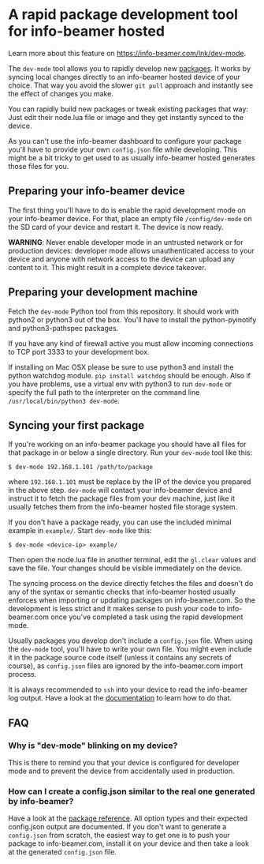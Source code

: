# A rapid package development tool for info-beamer hosted

Learn more about this feature on https://info-beamer.com/lnk/dev-mode.

The `dev-mode` tool allows you to rapidly develop new
[packages](https://info-beamer.com/doc/building-packages). It works
by syncing local changes directly to an info-beamer hosted device of
your choice. That way you avoid the slower `git pull` approach
and instantly see the effect of changes you make.

You can rapidly build new packages or tweak existing packages
that way: Just edit their node.lua file or image and they get
instantly synced to the device.

As you can't use the info-beamer dashboard to configure your
package you'll have to provide your own `config.json` file while
developing. This might be a bit tricky to get used to as usually
info-beamer hosted generates those files for you.

## Preparing your info-beamer device

The first thing you'll have to do is enable the rapid development
mode on your info-beamer device. For that, place an empty file
`/config/dev-mode` on the SD card of your device and restart it.
The device is now ready.

**WARNING**: Never enable developer mode in an untrusted network
or for production devices: developer mode allows unauthenticated
access to your device and anyone with network access to the
device can upload any content to it. This might result in a complete
device takeover.

## Preparing your development machine

Fetch the `dev-mode` Python tool from this repository. It should work
with python2 or python3 out of the box. You'll have to install
the python-pyinotify and python3-pathspec packages.

If you have any kind of firewall active you must allow incoming
connections to TCP port 3333 to your development box.

If installing on Mac OSX please be sure to use python3 and install the python watchdog module. `pip install watchdog` should be enough.
Also if you have problems, use a virtual env with python3 to run `dev-mode` or 
specify the full path to the interpreter on the command line
`/usr/local/bin/python3 dev-mode`.

## Syncing your first package

If you're working on an info-beamer package you should have all
files for that package in or below a single directory. Run your
`dev-mode` tool like this:

```
$ dev-mode 192.168.1.101 /path/to/package
```

where `192.168.1.101` must be replace by the IP of the device you
prepared in the above step. `dev-mode` will contact your info-beamer
device and instruct it to fetch the package files from your dev
machine, just like it usually fetches them from the info-beamer
hosted file storage system.

If you don't have a package ready, you can use the included
minimal example in `example/`. Start `dev-mode` like this:

```
$ dev-mode <device-ip> example/
```

Then open the node.lua file in another terminal, edit the
`gl.clear` values and save the file. Your changes should
be visible immediately on the device.

The syncing process on the device directly fetches the files and
doesn't do any of the syntax or semantic checks that info-beamer
hosted usually enforces when importing or updating packages on
info-beamer.com. So the development is less strict and it makes
sense to push your code to info-beamer.com once you've completed
a task using the rapid development mode.

Usually packages you develop don't include a `config.json` file.
When using the `dev-mode` tool, you'll have to write your own
file. You might even include it in the package source code
itself (unless it contains any secrets of course), as `config.json`
files are ignored by the info-beamer.com import process.

It is always recommended to `ssh` into your device to read the
info-beamer log output. Have a look at the
[documentation](https://info-beamer.com/doc/debugging) to learn
how to do that.

## FAQ

### Why is "dev-mode" blinking on my device?

This is there to remind you that your device is configured for
developer mode and to prevent the device from accidentally used
in production.

### How can I create a config.json similar to the real one generated by info-beamer?

Have a look at the [package reference](https://info-beamer.com/doc/package-reference).
All option types and their expected config.json output are documented. If you don't
want to generate a `config.json` from scratch, the easiest way to get one is
to push your package to info-beamer.com, install it on your device and then
take a look at the generated `config.json` file.
